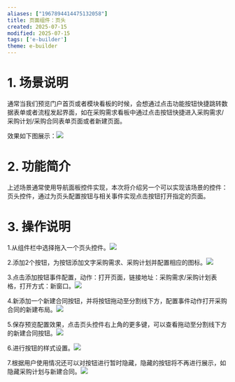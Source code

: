 ```yaml
---
aliases: ["1967894414475132058"]
title: 页面组件：页头
created: 2025-07-15
modified: 2025-07-15
tags: ['e-builder']
theme: e-builder
---
```


# 1. 场景说明

通常当我们预览门户首页或者模块看板的时候，会想通过点击功能按钮快捷跳转数据表单或者流程发起界面，如在采购需求看板中通过点击按钮快捷进入采购需求/采购计划/采购合同表单页面或者新建页面。

效果如下图展示：![](https://myhelpdoc.oss-cn-heyuan.aliyuncs.com/mdimages/a5cc6911afe4c44a8b812a829a793bee.jpg)

#

# 2. 功能简介

上述场景通常使用导航面板控件实现，本次将介绍另一个可以实现该场景的控件：页头控件，通过为页头配置按钮与相关事件实现点击按钮打开指定的页面。

#

# 3. 操作说明

1.从组件栏中选择拖入一个页头控件。![](https://myhelpdoc.oss-cn-heyuan.aliyuncs.com/mdimages/6bde458aee5388409fe273d37fbf7de3.jpg)

2.添加2个按钮，为按钮添加文字采购需求、采购计划并配置相应的图标。![](https://myhelpdoc.oss-cn-heyuan.aliyuncs.com/mdimages/67b73efb1095f05411298e24ec442a90.jpg)

3.点击添加按钮事件配置，动作：打开页面，链接地址：采购需求/采购计划表格，打开方式：新窗口。![](https://myhelpdoc.oss-cn-heyuan.aliyuncs.com/mdimages/6755ecf75a87aa45cbf9bde8d0ed8d15.jpg)

4.新添加一个新建合同按钮，并将按钮拖动至分割线下方，配置事件动作打开采购合同的新建布局。![](https://myhelpdoc.oss-cn-heyuan.aliyuncs.com/mdimages/1a72e183c77092b578c3a5cba145ab88.jpg)

5.保存预览配置效果，点击页头控件右上角的更多键，可以查看拖动至分割线下方的新建合同按钮。![](https://myhelpdoc.oss-cn-heyuan.aliyuncs.com/mdimages/fee6afe49a1b8580c8a395c3aa4e106c.jpg)

6.进行按钮的样式设置。![](https://myhelpdoc.oss-cn-heyuan.aliyuncs.com/mdimages/cdd663a26869d859aaaede39b864274a.jpg)

7.根据用户使用情况还可以对按钮进行暂时隐藏，隐藏的按钮将不再进行展示，如隐藏采购计划与新建合同。![](https://myhelpdoc.oss-cn-heyuan.aliyuncs.com/mdimages/28a720e55054f6a336e82bc9fdf81e56.jpg)

